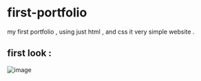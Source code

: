 # first-portfolio
my first portfolio , using just html , and css it very simple website .
## first look :
![image](https://github.com/user-attachments/assets/448c256f-ad5a-42d2-ac74-1f07b712954e)


